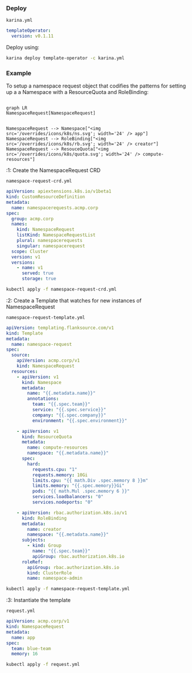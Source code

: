 
### Deploy
`karina.yml`

```yaml
templateOperator:
  version: v0.1.11
```

Deploy using:

```bash
karina deploy template-operator -c karina.yml
```



### Example

To setup a namespace request object that codifies the patterns for setting up a a Namespace with a ResourceQuota and RoleBinding:

<script src="https://unpkg.com/mermaid@8.6.4/dist/mermaid.min.js"></script>
<script>
mermaid.initialize({
  securityLevel: "loose",
  startOnLoad: true,
  logLevel: "info",
  });
  </script>


```mermaid

graph LR
NamespaceRequest[NamespaceRequest]


NamespaceRequest --> Namespace["<img src='/overrides/icons/k8s/ns.svg'; width='24' /> app"]
NamespaceRequest --> RoleBinding["<img src='/overrides/icons/k8s/rb.svg'; width='24' /> creator"]
NamespaceRequest --> ResouceQuota["<img src='/overrides/icons/k8s/quota.svg'; width='24' /> compute-resources"]
```


:1: Create the NamespaceRequest CRD

`namespace-request-crd.yml`

```yaml
apiVersion: apiextensions.k8s.io/v1beta1
kind: CustomResourceDefinition
metadata:
  name: namespacerequests.acmp.corp
spec:
  group: acmp.corp
  names:
    kind: NamespaceRequest
    listKind: NamespaceRequestList
    plural: namespacerequests
    singular: namespacerequest
  scope: Cluster
  version: v1
  versions:
    - name: v1
      served: true
      storage: true
```
```bash
kubectl apply -f namespace-request-crd.yml
```
:2: Create a Template that watches for new instances of NamespaceRequest

`namespace-request-template.yml`
```yaml
apiVersion: templating.flanksource.com/v1
kind: Template
metadata:
  name: namespace-request
spec:
  source:
    apiVersion: acmp.corp/v1
    kind: NamespaceRequest
  resources:
    - apiVersion: v1
      kind: Namespace
      metadata:
        name: "{{.metadata.name}}"
        annotations:
          team: "{{.spec.team}}"
          service: "{{.spec.service}}"
          company: "{{.spec.company}}"
          environment: "{{.spec.environment}}"

    - apiVersion: v1
      kind: ResourceQuota
      metadata:
        name: compute-resources
        namespace: "{{.metadata.name}}"
      spec:
        hard:
          requests.cpu: "1"
          requests.memory: 10Gi
          limits.cpu: "{{ math.Div .spec.memory 8 }}m"
          limits.memory: "{{.spec.memory}}Gi"
          pods: "{{ math.Mul .spec.memory 6 }}"
          services.loadbalancers: "0"
          services.nodeports: "0"

    - apiVersion: rbac.authorization.k8s.io/v1
      kind: RoleBinding
      metadata:
        name: creator
        namespace: "{{.metadata.name}}"
      subjects:
        - kind: Group
          name: "{{.spec.team}}"
          apiGroup: rbac.authorization.k8s.io
      roleRef:
        apiGroup: rbac.authorization.k8s.io
        kind: ClusterRole
        name: namespace-admin
```
```bash
kubectl apply -f namespace-request-template.yml
```

:3: Instantiate the template

`request.yml`

```yaml
apiVersion: acmp.corp/v1
kind: NamespaceRequest
metadata:
  name: app
spec:
  team: blue-team
  memory: 16
```

```bash
kubectl apply -f request.yml
```
